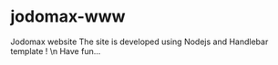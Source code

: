 jodomax-www
===========

Jodomax website
The site is developed using Nodejs and Handlebar template !
\n Have fun...
